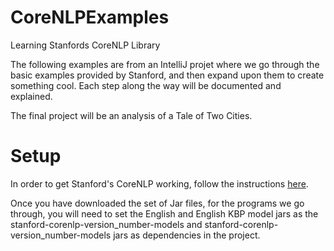 # CoreNLPExamples
Learning Stanfords CoreNLP Library


The following examples are from an IntelliJ projet where we go through the basic examples provided by Stanford,
and then expand upon them to create something cool. Each step along the way will be documented and explained. 

The final project will be an analysis of a Tale of Two Cities.

# Setup

In order to get Stanford's CoreNLP working, follow the instructions [here](https://stanfordnlp.github.io/CoreNLP/). 

Once you have downloaded the set of Jar files, for the programs we go through, you will need to set the English 
and English KBP model jars as the stanford-corenlp-version_number-models and stanford-corenlp-version_number-models jars 
as dependencies in the project. 

